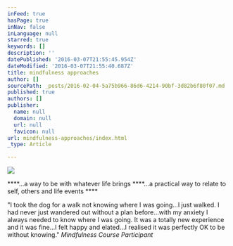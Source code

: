 ```yaml
---
inFeed: true
hasPage: true
inNav: false
inLanguage: null
starred: true
keywords: []
description: ''
datePublished: '2016-03-07T21:55:45.954Z'
dateModified: '2016-03-07T21:55:40.687Z'
title: mindfulness approaches
author: []
sourcePath: _posts/2016-02-04-5a75b966-86d6-4214-90bf-3d82b6f80f07.md
published: true
authors: []
publisher:
  name: null
  domain: null
  url: null
  favicon: null
url: mindfulness-approaches/index.html
_type: Article

---
```

![](https://s3-us-west-2.amazonaws.com/the-grid-img/p/6a0725150c27fcc49e60a44e60ed5fbb5050edc8.jpg)

****...a way to be with whatever life brings ****...a practical way to relate to self, others and life events ****

"I took the
dog for a walk not knowing where I was going...I just walked. I had never just
wandered out without a plan before...with my anxiety I always needed to know
where I was going. It was a totally new experience and it was fine...I felt happy
and elated...I realised it was perfectly OK to be without knowing."     _Mindfulness Course Participant_